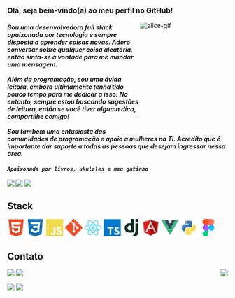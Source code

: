  <h3>Olá, seja bem-vindo(a) ao meu perfil no GitHub!</h3>
 <img src="https://mir-s3-cdn-cf.behance.net/project_modules/disp/8ce4e7111165503.5ffcee08c0691.gif" width="200" height="250" border="0" alt="alice-gif" align='right'/>

 <h5>Sou uma desenvolvedora full stack apaixonada por tecnologia e sempre disposta a aprender coisas novas. Adoro conversar sobre qualquer coisa aleatória, então sinta-se à vontade para me mandar uma mensagem.
</br>
</br>
Além da programação, sou uma ávida leitora, embora ultimamente tenha tido pouco tempo para me dedicar a isso. No entanto, sempre estou buscando sugestões de leitura, então se você tiver alguma dica, compartilhe comigo!
</br>
</br>
Sou também uma entusiasta das comunidades de programação e apoio a mulheres na TI. Acredito que é importante dar suporte a todas as pessoas que desejam ingressar nessa área.
</br>
</br>
<div style="display: inline_block">
  <code>Apaixonada por livros, ukuleles e meu gatinho</code>
</div>

  <br>
 <div style="display: inline_block">
  <img src="https://em-content.zobj.net/thumbs/120/lg/307/guitar_1f3b8.png" widht="40" height="40"/>
  <img src="https://em-content.zobj.net/thumbs/120/apple/354/books_1f4da.png" widht="40" height="40"/>
  <img src="https://em-content.zobj.net/thumbs/120/twitter/348/cat-face_1f431.png" widht="40" height="40"/>
 </div>
</div>

 <h2>Stack</h2>

  <!--ts-->
   <div style="display: inline_block">
     <img src="https://github.com/devicons/devicon/blob/master/icons/html5/html5-plain.svg" widht="35" height="40"/>
     <img src="https://github.com/devicons/devicon/blob/master/icons/css3/css3-plain.svg" widht="35" height="40"/>
     <img src="https://github.com/devicons/devicon/blob/master/icons/javascript/javascript-plain.svg" widht="35" height="40"/>
     <img src="https://github.com/devicons/devicon/blob/master/icons/git/git-original.svg" widht="35" height="40"/>
     <img src="https://github.com/devicons/devicon/blob/master/icons/react/react-original.svg" widht="35" height="40"/>
     <img src="https://github.com/devicons/devicon/blob/master/icons/typescript/typescript-original.svg" widht="35" height="40"/>
     <img src="https://github.com/devicons/devicon/blob/master/icons/django/django-plain.svg" widht="35" height="40"/>
     <img src="https://github.com/devicons/devicon/blob/master/icons/angularjs/angularjs-original.svg" widht="35" height="40"/>
     <img src="https://github.com/devicons/devicon/blob/master/icons/vuejs/vuejs-original.svg" widht="35" height="40"/>
     <img src="https://github.com/devicons/devicon/blob/master/icons/python/python-original.svg" widht="35" height="40"/>
     <img src="https://github.com/devicons/devicon/blob/master/icons/figma/figma-original.svg" widht="35" height="40"/>
   </div
  <!--te-->
   
 <h2>Contato</h2>

<p align="left">
  <a href="mailto:avss2@cin.ufpe.br" alt="Gmail">
  <img src="https://img.shields.io/badge/-Gmail-FF0000?style=flat-square&logo=Gmail&logoColor=white&link=mailto:avss2@cin.ufpe.br/" widht="30" height="25"/></a>

  <a href="https://www.linkedin.com/in/alice-salessilva/" alt="Linkedin">
  <img src="https://img.shields.io/badge/-Linkedin-0e76a8?style=flat-square&logo=Linkedin&logoColor=white&link=https://www.linkedin.com/in/alice-salessilva/" widht="30" height="25"/></a>
 
 <img src="https://img.shields.io/static/v1?label=Overview&message=AliceSales&?color=894961style=for-the-badge&logo=GitHub" align="right">
</p>
 
 
<div style="display: inline_block">
  <img src="https://github-readme-stats.vercel.app/api?username=alicesales&show_icons=true" widht="250" height="180"/>
  <img src="https://github-readme-stats.vercel.app/api/top-langs/?username=alicesales&layout=compact&)](https://github.com/AliceSales/alicesales/blob/main/README.md" widht="250" height="180"/>
</div>

<!--
**AliceSales/alicesales** is a ✨ _special_ ✨ repository because its `README.md` (this file) appears on your GitHub profile.

Here are some ideas to get you started:

- 🔭 I’m currently working on ...
- 🌱 I’m currently learning ...
- 👯 I’m looking to collaborate on ...
- 🤔 I’m looking for help with ...
- 💬 Ask me about ...
- 📫 How to reach me: ...
- 😄 Pronouns: ...
- ⚡ Fun fact: ...
-->
